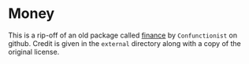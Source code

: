 # Money
This is a rip-off of an old package called [finance](https://github.com/Confunctionist/finance) by `Confunctionist` on github. Credit is given in the `external` directory along with a copy of the original license.

